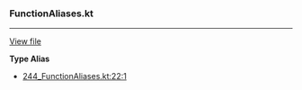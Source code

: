 ### FunctionAliases.kt
---
[View file](../../precision_analyzed/244_FunctionAliases.kt)

**Type Alias**

 - [244_FunctionAliases.kt:22:1](../../precision_analyzed/244_FunctionAliases.kt#L22)
